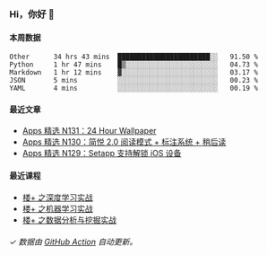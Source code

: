 ### Hi，你好 👋

#### 本周数据

<!--START_SECTION:waka-->
```text
Other      34 hrs 43 mins  ███████████████████████░░   91.50 % 
Python     1 hr 47 mins    █▒░░░░░░░░░░░░░░░░░░░░░░░   04.73 % 
Markdown   1 hr 12 mins    ▓░░░░░░░░░░░░░░░░░░░░░░░░   03.17 % 
JSON       5 mins          ░░░░░░░░░░░░░░░░░░░░░░░░░   00.23 % 
YAML       4 mins          ░░░░░░░░░░░░░░░░░░░░░░░░░   00.19 % 
```
<!--END_SECTION:waka-->

#### 最近文章

<!-- BLOG:START -->
- [Apps 精选 N131：24 Hour Wallpaper](http://huhuhang.com/post/product-hunt/product-hunt-n131)
- [Apps 精选 N130：简悦 2.0 阅读模式 + 标注系统 + 稍后读](http://huhuhang.com/post/product-hunt/product-hunt-n130)
- [Apps 精选 N129：Setapp 支持解锁 iOS 设备](http://huhuhang.com/post/product-hunt/product-hunt-n129)
<!-- BLOG:END -->

#### 最近课程

<!-- SYL:START -->
- [楼+ 之深度学习实战](https://lanqiao.cn/courses/2617)
- [楼+ 之机器学习实战](https://lanqiao.cn/courses/2616)
- [楼+ 之数据分析与挖掘实战](https://lanqiao.cn/courses/2615)
<!-- SYL:END -->

###### ✓ 数据由 [GitHub Action](https://github.com/huhuhang/huhuhang/actions) 自动更新。
